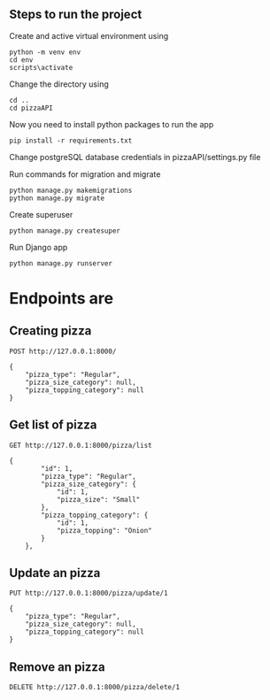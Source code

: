 
## Steps to run the project

Create and active virtual environment using

```
python -m venv env
cd env
scripts\activate
```

Change the directory using

```
cd ..
cd pizzaAPI
```

Now you need to install python packages to run the app

```
pip install -r requirements.txt
```

Change postgreSQL database credentials in pizzaAPI/settings.py file

Run commands for migration and migrate

```
python manage.py makemigrations
python manage.py migrate
```

Create superuser

```
python manage.py createsuper
```

Run Django app

```
python manage.py runserver
```


# Endpoints are

## Creating pizza

```
POST http://127.0.0.1:8000/
```

```
{
    "pizza_type": "Regular",
    "pizza_size_category": null,
    "pizza_topping_category": null
}
```

## Get list of pizza

```
GET http://127.0.0.1:8000/pizza/list
```

```
{
        "id": 1,
        "pizza_type": "Regular",
        "pizza_size_category": {
            "id": 1,
            "pizza_size": "Small"
        },
        "pizza_topping_category": {
            "id": 1,
            "pizza_topping": "Onion"
        }
    },
```

## Update an pizza

```
PUT http://127.0.0.1:8000/pizza/update/1
```

```
{
    "pizza_type": "Regular",
    "pizza_size_category": null,
    "pizza_topping_category": null
}
```

## Remove an pizza

```
DELETE http://127.0.0.1:8000/pizza/delete/1
```
